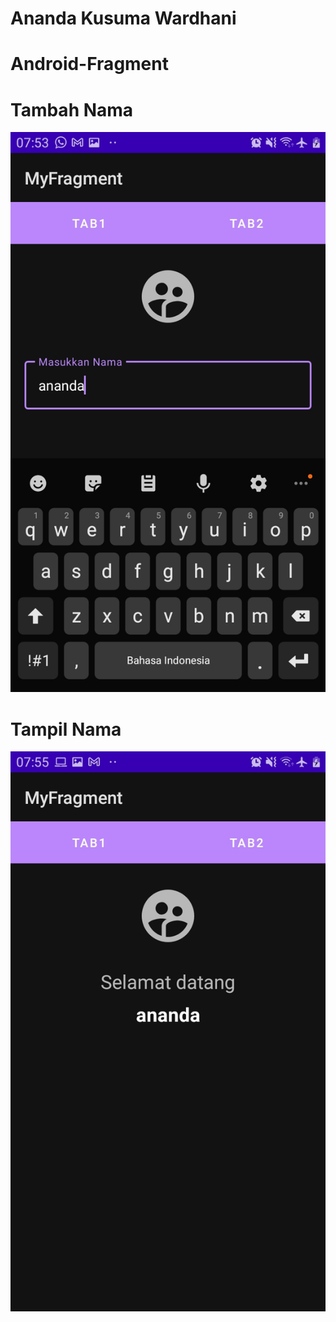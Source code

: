 # Ananda Kusuma Wardhani
# Android-Fragment

# Tambah Nama
![alt text](https://github.com/AnandaKW/Android-Fragment/blob/master/Screenshoot/MyFragment-1.jpeg)

# Tampil Nama
![alt text](https://github.com/AnandaKW/Android-Fragment/blob/master/Screenshoot/MyFragment-2.jpeg)
